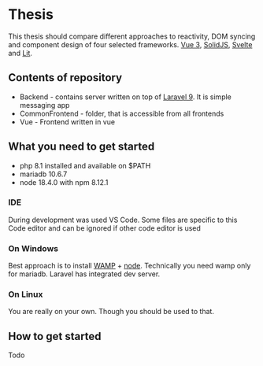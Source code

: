 # Thesis

This thesis should compare different approaches to reactivity, DOM syncing and component design of four selected frameworks. [Vue 3](https://vuejs.org/), [SolidJS](https://www.solidjs.com/), [Svelte](https://svelte.dev/) and [Lit](https://lit.dev/).

## Contents of repository

- Backend - contains server written on top of [Laravel 9](https://laravel.com/). It is simple messaging app
- CommonFrontend - folder, that is accessible from all frontends
- Vue - Frontend written in vue

## What you need to get started

- php 8.1 installed and available on $PATH
- mariadb 10.6.7
- node 18.4.0 with npm 8.12.1

### IDE

During development was used VS Code. Some files are specific to this Code editor and can be ignored if other code editor is used

### On Windows

Best approach is to install [WAMP](https://www.wampserver.com/en/) + [node](https://nodejs.org/en/download/). Technically you need wamp only for mariadb. Laravel has integrated dev server.

### On Linux

You are really on your own. Though you should be used to that.

## How to get started

Todo
